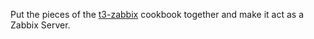 Put the pieces of the [t3-zabbix](https://github.com/TYPO3-cookbooks/t3-zabbix) cookbook together and make it act as a Zabbix Server.
